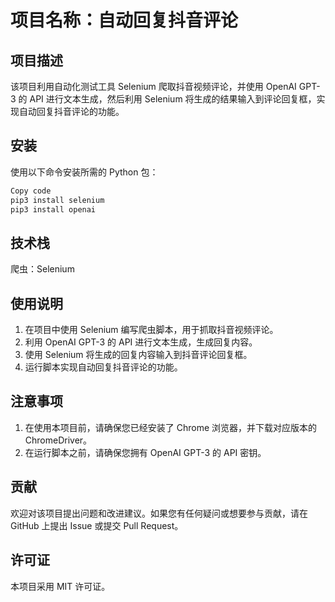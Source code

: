 # 项目名称：自动回复抖音评论

## 项目描述
该项目利用自动化测试工具 Selenium 爬取抖音视频评论，并使用 OpenAI GPT-3 的 API 进行文本生成，然后利用 Selenium 将生成的结果输入到评论回复框，实现自动回复抖音评论的功能。

## 安装
使用以下命令安装所需的 Python 包：
```bash
Copy code
pip3 install selenium
pip3 install openai
```

## 技术栈
爬虫：Selenium

## 使用说明
1. 在项目中使用 Selenium 编写爬虫脚本，用于抓取抖音视频评论。 
2. 利用 OpenAI GPT-3 的 API 进行文本生成，生成回复内容。 
3. 使用 Selenium 将生成的回复内容输入到抖音评论回复框。 
4. 运行脚本实现自动回复抖音评论的功能。

## 注意事项
1. 在使用本项目前，请确保您已经安装了 Chrome 浏览器，并下载对应版本的 ChromeDriver。 
2. 在运行脚本之前，请确保您拥有 OpenAI GPT-3 的 API 密钥。

## 贡献
欢迎对该项目提出问题和改进建议。如果您有任何疑问或想要参与贡献，请在 GitHub 上提出 Issue 或提交 Pull Request。

## 许可证
本项目采用 MIT 许可证。